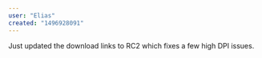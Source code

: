 ```yaml
---
user: "Elias"
created: "1496928091"
---
```


Just updated the download links to RC2 which fixes a few high DPI issues.
